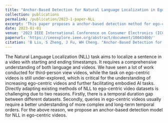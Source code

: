 ```yaml
---
title: "Anchor-Based Detection for Natural Language Localization in Ego-Centric Videos"
collection: publications
permalink: /publication/2023-1-paper-NLL
excerpt: 'This paper proposes a anchor-based detection method for ego-centric natural language localization.'
date: 2023-01-01
venue: '2023 IEEE International Conference on Consumer Electronics (ICCE)'
paperurl: 'https://ieeexplore.ieee.org/abstract/document/10043460/'
citation: 'B Liu, S Zheng, J Fu, WH Cheng. "Anchor-Based Detection for Natural Language Localization in Ego-Centric Videos." <i>2023 IEEE International Conference on Consumer Electronics (ICCE)</i>. 01-04.'
---
```

The Natural Language Localization (NLL) task aims to localize a sentence in a video with starting and ending timestamps. It requires a comprehensive understanding of both language and videos. We have seen a lot of work conducted for third-person view videos, while the task on ego-centric videos is still under-explored, which is critical for the understanding of increasing ego-centric videos and further facilitating embodied AI tasks. Directly adapting existing methods of NLL to ego-centric video datasets is challenging due to two reasons. Firstly, there is a temporal duration gap between different datasets. Secondly, queries in ego-centric videos usually require a better understanding of more complex and long-term temporal orders. For the above reason, we propose an anchor-based detection model for NLL in ego-centric videos.